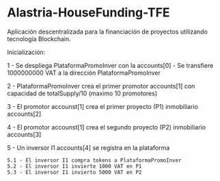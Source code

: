 # Alastria-HouseFunding-TFE
Aplicación descentralizada para la financiación de proyectos utilizando tecnología Blockchain.

Inicialización:

1 - Se despliega PlataformaPromoInver con la accounts[0]
	- Se transfiere 1000000000 VAT a la dirección PlataformaPromoInver

2 - PlataformaPromoInver crea el primer promotor accounts[1] con capacidad de totalSupply/10 (maximo 10 promotores)

3 - El promotor accounst[1] crea el primer proyecto (P1) inmobiliario accounts[2] 

4 - El promotor accounst[1] crea el segundo proyecto (P2) inmobiliario accounts[3]

5 - Un inversor I1 accounts[4] se registra en la plataforma 

	5.1 - El inversor I1 compra tokens a PlataformaPromoInver
	5.2 - El inversor I1 invierte 1000 VAT en P1
	5.3 - El inversor I1 invierto 5000 VAT en P2

	  




